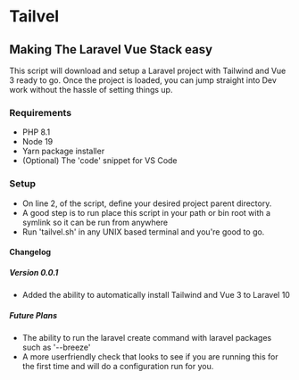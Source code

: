 # Tailvel
## Making The Laravel Vue Stack easy

This script will download and setup a Laravel project with Tailwind and Vue 3 ready to go.  Once the project is loaded, you can jump straight into Dev work without the hassle of setting things up.

### Requirements
- PHP 8.1
- Node 19
- Yarn package installer
- (Optional) The 'code' snippet for VS Code

### Setup
- On line 2, of the script, define your desired project parent directory.
- A good step is to run place this script in your path or bin root with a symlink so it can be run from anywhere
- Run 'tailvel.sh' in any UNIX based terminal and you're good to go.

#### Changelog
##### Version 0.0.1
- Added the ability to automatically install Tailwind and Vue 3 to Laravel 10

##### Future Plans
- The ability to run the laravel create command with laravel packages such as '--breeze'
- A more userfriendly check that looks to see if you are running this for the first time and will do a configuration run for you. 
